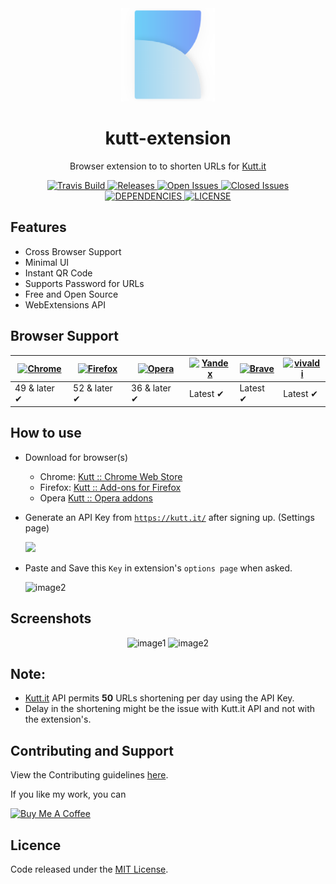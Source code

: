 <div align="center"><img width="150" src="src/assets/logo.png" /></div>
<h1 align="center">kutt-extension</h1>
<p align="center">Browser extension to to shorten URLs for <a href="https://kutt.it">Kutt.it</a></p>

<div align="center">
  <a href="https://travis-ci.org/abhijithvijayan/kutt-extension">
    <img src="https://travis-ci.org/abhijithvijayan/kutt-extension.svg?branch=master" alt="Travis Build" />
  </a>
  <a href="https://github.com/abhijithvijayan/kutt-extension/releases/latest">
    <img src="https://img.shields.io/github/release/abhijithvijayan/kutt-extension.svg?colorB=blue" alt="Releases" />
  </a>
  <a href="https://github.com/abhijithvijayan/kutt-extension/issues?q=is%3Aopen+is%3Aissue">
    <img src="https://img.shields.io/github/issues-raw/abhijithvijayan/kutt-extension.svg?colorB=lightgrey" alt="Open Issues" />
  </a>
  <a href="https://github.com/abhijithvijayan/kutt-extension/issues?q=is%3Aissue+is%3Aclosed">
    <img src="https://img.shields.io/github/issues-closed-raw/abhijithvijayan/kutt-extension.svg?colorB=red" alt="Closed Issues" />
  </a>
  <a href="https://david-dm.org/abhijithvijayan/kutt-extension">
    <img src="https://img.shields.io/david/abhijithvijayan/kutt-extension.svg?colorB=orange" alt="DEPENDENCIES" />
  </a>
  <a href="https://github.com/abhijithvijayan/kutt-extension/blob/master/LICENSE">
    <img src="https://img.shields.io/github/license/abhijithvijayan/kutt-extension.svg" alt="LICENSE" />
  </a>
</div>

## Features
- Cross Browser Support
- Minimal UI
- Instant QR Code
- Supports Password for URLs
- Free and Open Source
- WebExtensions API

## Browser Support

[![Chrome](https://raw.github.com/alrra/browser-logos/master/src/chrome/chrome_48x48.png)](https://chrome.google.com/webstore/detail/kutt/pklakpjfiegjacoppcodencchehlfnpd) | [![Firefox](https://raw.github.com/alrra/browser-logos/master/src/firefox/firefox_48x48.png)](https://addons.mozilla.org/firefox/addon/kutt/) | [![Opera](https://raw.github.com/alrra/browser-logos/master/src/opera/opera_48x48.png)](CONTRIBUTING.md#for-opera-users) | [![Yandex](https://raw.github.com/alrra/browser-logos/master/src/yandex/yandex_48x48.png)](https://chrome.google.com/webstore/detail/kutt/pklakpjfiegjacoppcodencchehlfnpd) | [![Brave](https://raw.github.com/alrra/browser-logos/master/src/brave/brave_48x48.png)](https://chrome.google.com/webstore/detail/kutt/pklakpjfiegjacoppcodencchehlfnpd) | [![vivaldi](https://raw.github.com/alrra/browser-logos/master/src/vivaldi/vivaldi_48x48.png)](https://chrome.google.com/webstore/detail/kutt/pklakpjfiegjacoppcodencchehlfnpd) |
--- | --- | --- | --- | --- | --- |
49 & later ✔ | 52 & later ✔ | 36 & later ✔ | Latest ✔ | Latest ✔ | Latest ✔ |

 <!-- ![Edge](https://raw.github.com/alrra/browser-logos/master/src/edge/edge_48x48.png) | -->

## How to use

- Download for browser(s)
  - Chrome:  [Kutt :: Chrome Web Store](https://chrome.google.com/webstore/detail/kutt/pklakpjfiegjacoppcodencchehlfnpd)
  - Firefox:  [Kutt :: Add-ons for Firefox](https://addons.mozilla.org/firefox/addon/kutt/)
  - Opera [Kutt :: Opera addons](CONTRIBUTING.md#for-opera-users)

- Generate an API Key from <a href="https://kutt.it">`https://kutt.it/`</a> after signing up. (Settings page)

  <img width="400" src="https://i.imgur.com/qQwqeH5.png" />

- Paste and Save this `Key` in extension's `options page` when asked.

  <img width="250" src="https://i.imgur.com/fJasvmv.png" alt="image2" />

## Screenshots

<div align="center">
  <img width="350" src="https://i.imgur.com/n44Eytz.gif" alt="image1" />
  <img width="350" src="https://i.imgur.com/FJJ2FPU.gif" alt="image2" />
</div>

## Note:
- <a href="https://kutt.it">Kutt.it</a> API permits **50** URLs shortening per day using the API Key.
- Delay in the shortening might be the issue with Kutt.it API and not with the extension's.

## Contributing and Support
View the Contributing guidelines [here](CONTRIBUTING.md).

If you like my work, you can 

<a href="https://www.buymeacoffee.com/abhijithvijayan" target="_blank"><img src="https://www.buymeacoffee.com/assets/img/custom_images/purple_img.png" alt="Buy Me A Coffee" style="height: auto !important;width: auto !important;" ></a>

## Licence
Code released under the [MIT License](LICENSE).
